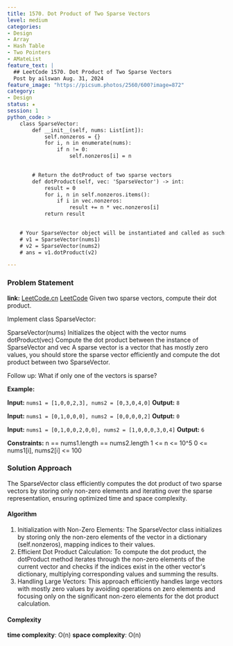 ```yaml
---
title: 1570. Dot Product of Two Sparse Vectors
level: medium
categories:
- Design
- Array
- Hash Table
- Two Pointers
- AMateList
feature_text: |
  ## LeetCode 1570. Dot Product of Two Sparse Vectors
  Post by ailswan Aug. 31, 2024
feature_image: "https://picsum.photos/2560/600?image=872"
category:
- Design
status: ★
session: 1
python_code: >
    class SparseVector:
        def __init__(self, nums: List[int]):
            self.nonzeros = {}
            for i, n in enumerate(nums):
                if n != 0:
                    self.nonzeros[i] = n
            

        # Return the dotProduct of two sparse vectors
        def dotProduct(self, vec: 'SparseVector') -> int:
            result = 0
            for i, n in self.nonzeros.items():
                if i in vec.nonzeros:
                    result += n * vec.nonzeros[i]
            return result
            

    # Your SparseVector object will be instantiated and called as such:
    # v1 = SparseVector(nums1)
    # v2 = SparseVector(nums2)
    # ans = v1.dotProduct(v2)

---
```


### Problem Statement
**link:**
[LeetCode.cn](https://leetcode.cn/problems/dot-product-of-two-sparse-vectors/)
[LeetCode](https://leetcode.com/problems/dot-product-of-two-sparse-vectors/)
Given two sparse vectors, compute their dot product.

Implement class SparseVector:

SparseVector(nums) Initializes the object with the vector nums
dotProduct(vec) Compute the dot product between the instance of SparseVector and vec
A sparse vector is a vector that has mostly zero values, you should store the sparse vector efficiently and compute the dot product between two SparseVector.

Follow up: What if only one of the vectors is sparse?

**Example:**

**Input:** `nums1 = [1,0,0,2,3], nums2 = [0,3,0,4,0]`
**Output:** `8`

**Input:** `nums1 = [0,1,0,0,0], nums2 = [0,0,0,0,2]`
**Output:** `0`

**Input:** `nums1 = [0,1,0,0,2,0,0], nums2 = [1,0,0,0,3,0,4]`
**Output:** `6`

**Constraints:**
n == nums1.length == nums2.length
1 <= n <= 10^5
0 <= nums1[i], nums2[i] <= 100

### Solution Approach
The SparseVector class efficiently computes the dot product of two sparse vectors by storing only non-zero elements and iterating over the sparse representation, ensuring optimized time and space complexity.

#### Algorithm
1. Initialization with Non-Zero Elements: The SparseVector class initializes by storing only the non-zero elements of the vector in a dictionary (self.nonzeros), mapping indices to their values.
2. Efficient Dot Product Calculation: To compute the dot product, the dotProduct method iterates through the non-zero elements of the current vector and checks if the indices exist in the other vector's dictionary, multiplying corresponding values and summing the results.
3. Handling Large Vectors: This approach efficiently handles large vectors with mostly zero values by avoiding operations on zero elements and focusing only on the significant non-zero elements for the dot product calculation.
#### Complexity
 **time complexity**: O(n)
 **space complexity**: O(n)